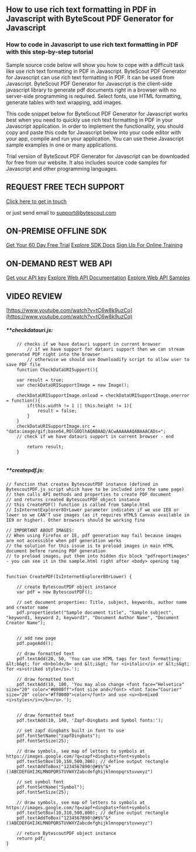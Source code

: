 ## How to use rich text formatting in PDF in Javascript with ByteScout PDF Generator for Javascript

### How to code in Javascript to use rich text formatting in PDF with this step-by-step tutorial

Sample source code below will show you how to cope with a difficult task like use rich text formatting in PDF in Javascript. ByteScout PDF Generator for Javascript can use rich text formatting in PDF. It can be used from Javascript. ByteScout PDF Generator for Javascript is the client-side javascript library to generate pdf documents right in a browser with no server-side programming is required. Select fonts, use HTML formatting, generate tables with text wrapping, add images.

This code snippet below for ByteScout PDF Generator for Javascript works best when you need to quickly use rich text formatting in PDF in your Javascript application. In order to implement the functionality, you should copy and paste this code for Javascript below into your code editor with your app, compile and run your application. You can use these Javascript sample examples in one or many applications.

Trial version of ByteScout PDF Generator for Javascript can be downloaded for free from our website. It also includes source code samples for Javascript and other programming languages.

## REQUEST FREE TECH SUPPORT

[Click here to get in touch](https://bytescout.zendesk.com/hc/en-us/requests/new?subject=ByteScout%20PDF%20Generator%20for%20Javascript%20Question)

or just send email to [support@bytescout.com](mailto:support@bytescout.com?subject=ByteScout%20PDF%20Generator%20for%20Javascript%20Question) 

## ON-PREMISE OFFLINE SDK 

[Get Your 60 Day Free Trial](https://bytescout.com/download/web-installer?utm_source=github-readme)
[Explore SDK Docs](https://bytescout.com/documentation/index.html?utm_source=github-readme)
[Sign Up For Online Training](https://academy.bytescout.com/)


## ON-DEMAND REST WEB API

[Get your API key](https://pdf.co/documentation/api?utm_source=github-readme)
[Explore Web API Documentation](https://pdf.co/documentation/api?utm_source=github-readme)
[Explore Web API Samples](https://github.com/bytescout/ByteScout-SDK-SourceCode/tree/master/PDF.co%20Web%20API)

## VIDEO REVIEW

[https://www.youtube.com/watch?v=tC6w8k9uzCo](https://www.youtube.com/watch?v=tC6w8k9uzCo)




<!-- code block begin -->

##### ****checkdatauri.js:**
    
```
	// checks if we have datauri support in current browser
        // if we have support for datauri support then we can stream generated PDF right into the browser
        // otherwise we should use Downloadify script to allow user to save PDF file
	function CheckDataURISupport(){

	var result = true;
	var checkDataURISupportImage = new Image();

	checkDataURISupportImage.onload = checkDataURISupportImage.onerror = function(){
		if(this.width != 1 || this.height != 1){
			result = false;
		}
	}
	checkDataURISupportImage.src = "data:image/gif;base64,R0lGODlhAQABAAD/ACwAAAAAAQABAAACADs=";
	// check if we have datauri support in current browser - end

		return result;
	}


```

<!-- code block end -->    

<!-- code block begin -->

##### ****createpdf.js:**
    
```
// function that creates BytescoutPDF instance (defined in BytescoutPDF.js script which have to be included into the same page)
// then calls API methods and properties to create PDF document
// and returns created BytescoutPDF object instance
// this CreatePDF() function is called from Sample.html
// IsInternetExplorer8OrLower parameter indicates if we use IE8 or lower so we CAN'T use images (as it requires HTML5 Canvas available in IE9 or higher). Other browsers should be working fine

// IMPORTANT ABOUT IMAGES: 
// When using Firefox or IE, pdf generation may fail because images are not accessible when pdf generation works
// the solution for this issue is to preload images in main HTML document before running PDF generation
// to preload images, put them into hidden div block "pdfreportimages" - you can see it in the sample.html right after <body> opening tag


function CreatePDF(IsInternetExplorer8OrLower) {

    // create BytescoutPDF object instance
    var pdf = new BytescoutPDF();

    // set document properties: Title, subject, keywords, author name and creator name
    pdf.propertiesSet("Sample document title", "Sample subject", "keyword1, keyword 2, keyword3", "Document Author Name", "Document Creator Name");


    // add new page
    pdf.pageAdd();

    // draw formatted text
    pdf.textAdd(20, 50, 'You can use HTML tags for text formatting: &lt;b&gt; for <b>bold</b> and &lt;i&gt; for <i>italic</i> or &lt;s&gt; for <s>striked style</s>.');

    // draw formatted text
    pdf.textAdd(10, 100, 'You may also change <font face="Helvetica" size="20" color="#0000ff">font size and</font> <font face="Courier" size="20" color="#ff0000">color</font> and use <u><b>mixed <i>styles</i></b></u>.');


    // draw formatted text
    pdf.textAdd(10, 140, 'Zapf-Dingbats and Symbol fonts:');

    // set zapf dingbats built in font to use
    pdf.fontSetName("zapfDingbats");
    pdf.fontSetSize(25);

    // draw symbols, see map of letters to symbols at https://images.google.com/?q=zapf+dingbats+font+symbols
    pdf.textSetBox(10,150,500,300); // define output rectangle
    pdf.textAddToBox("1234567890!@#$%^&*()ABCDEFGHIJKLMNOPQRSTUVWXYZabcdefghijklmnopqrstuvwxyz")

    // set symbol font
    pdf.fontSetName("Symbol");
    pdf.fontSetSize(25);

    // draw symbols, see map of letters to symbols at https://images.google.com/?q=zapf+dingbats+font+symbols
    pdf.textSetBox(10,310,500,800); // define output rectangle
    pdf.textAddToBox("1234567890!@#$%^&*()ABCDEFGHIJKLMNOPQRSTUVWXYZabcdefghijklmnopqrstuvwxyz")

    // return BytescoutPDF object instance
    return pdf;
}


```

<!-- code block end -->